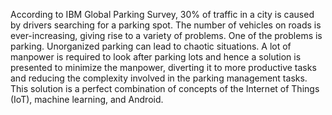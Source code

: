 According to IBM Global Parking Survey, 30% of traffic in a city is caused by drivers searching for a parking spot. The number of vehicles on roads is ever-increasing, giving rise to a variety of problems. One of the problems is parking. Unorganized parking can lead to chaotic situations. A lot of manpower is required to look after parking lots and hence a solution is presented to minimize the manpower, diverting it to more productive tasks and reducing the complexity involved in the parking management tasks. This solution is a perfect combination of concepts of the Internet of Things (IoT), machine learning, and Android.
